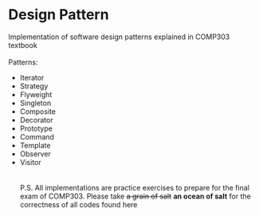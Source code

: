 # Design Pattern
Implementation of software design patterns explained in COMP303 textbook <br/> <br/>
Patterns:
- Iterator
- Strategy
- Flyweight
- Singleton
- Composite
- Decorator
- Prototype
- Command
- Template
- Observer
- Visitor
<br/><br/><br/>
P.S. All implementations are practice exercises to prepare for the final exam of COMP303. Please take <s>a grain of salt</s> <b>an ocean of salt</b> for the correctness of all codes found here
